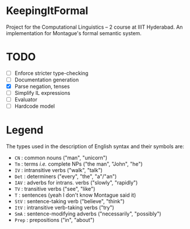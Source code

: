 # KeepingItFormal
Project for the Computational Linguistics – 2 course at IIIT Hyderabad. An implementation for Montague's formal semantic system.

# TODO
- [ ] Enforce stricter type-checking
- [ ] Documentation generation
- [x] Parse negation, tenses
- [ ] Simplify IL expressions
- [ ] Evaluator
- [ ] Hardcode model

# Legend
The types used in the description of English syntax and their symbols are:

* `CN` : common nouns ("man", "unicorn")
* `Tm` : terms *i.e.* complete NPs ("the man", "John", "he")
* `IV` : intransitive verbs ("walk", "talk")
* `Det` : determiners ("every", "the", "a"/"an")
* `IAV` : adverbs for intrans. verbs ("slowly", "rapidly")
* `TV` : transitive verbs ("see", "like")
* `T` : sentences (yeah I don't know Montague said it)
* `StV` : sentence-taking verb ("believe", "think")
* `ItV` : intransitive verb-taking verbs ("try")
* `SmA` : sentence-modifying adverbs ("necessarily", "possibly")
* `Prep` : prepositions ("in", "about")
